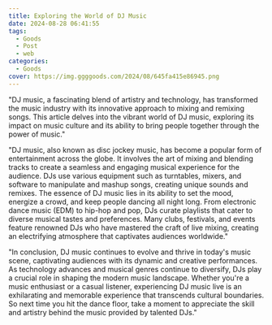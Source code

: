 ```yaml
---
title: Exploring the World of DJ Music
date: 2024-08-28 06:41:55
tags:
  - Goods
  - Post
  - web
categories:
  - Goods
cover: https://img.ggggoods.com/2024/08/645fa415e86945.png
---
```


"DJ music, a fascinating blend of artistry and technology, has transformed the music industry with its innovative approach to mixing and remixing songs. This article delves into the vibrant world of DJ music, exploring its impact on music culture and its ability to bring people together through the power of music."

"DJ music, also known as disc jockey music, has become a popular form of entertainment across the globe. It involves the art of mixing and blending tracks to create a seamless and engaging musical experience for the audience. DJs use various equipment such as turntables, mixers, and software to manipulate and mashup songs, creating unique sounds and remixes. The essence of DJ music lies in its ability to set the mood, energize a crowd, and keep people dancing all night long. From electronic dance music (EDM) to hip-hop and pop, DJs curate playlists that cater to diverse musical tastes and preferences. Many clubs, festivals, and events feature renowned DJs who have mastered the craft of live mixing, creating an electrifying atmosphere that captivates audiences worldwide."

"In conclusion, DJ music continues to evolve and thrive in today's music scene, captivating audiences with its dynamic and creative performances. As technology advances and musical genres continue to diversify, DJs play a crucial role in shaping the modern music landscape. Whether you're a music enthusiast or a casual listener, experiencing DJ music live is an exhilarating and memorable experience that transcends cultural boundaries. So next time you hit the dance floor, take a moment to appreciate the skill and artistry behind the music provided by talented DJs."
